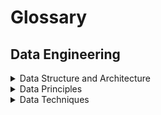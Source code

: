 # Glossary

## Data Engineering

<details>
<summary>Data Structure and Architecture</summary>
<br>

|      Term      | Definition                                                                                                                         |
| :------------: | :--------------------------------------------------------------------------------------------------------------------------------- |
|      Data      | **bold**                                                                                                                           |
|   Data Lake    | centralized repository that allows you to store all your structured and unstructured data at any scale                             |
| Data Warehouse | central repository of information that can be analyzed to make more informed decisions. It contains collection of data structures. |
|     Schema     | database blueprint determines what can be exist in the schema.                                                                     |

</details>

<details>
<summary>Data Principles</summary>
<br>

|       Term        | Definition                                                                                                                                                                                                                                                                                                                                                                                                                                                                                                                                                                                                                                                                                                                                                                                                                                                                                                                                                                |
| :---------------: | :------------------------------------------------------------------------------------------------------------------------------------------------------------------------------------------------------------------------------------------------------------------------------------------------------------------------------------------------------------------------------------------------------------------------------------------------------------------------------------------------------------------------------------------------------------------------------------------------------------------------------------------------------------------------------------------------------------------------------------------------------------------------------------------------------------------------------------------------------------------------------------------------------------------------------------------------------------------------ |
|       Data        | **bold**                                                                                                                                                                                                                                                                                                                                                                                                                                                                                                                                                                                                                                                                                                                                                                                                                                                                                                                                                                  |
| ACID transactions | Ensure database transactions are processed reliably. <li> **Atomicity**: commits a finish operation or rolls back to prior state if operation fails. This is important as in the case of an unwanted event (crash, power outage, mid-stream interuption), we can be sure of the state of the database. </li> <li>**Consistency**: changes made within a transaction are consistent with database constraints. This includes all rules, constraints, and triggers. If the data gets into an illegal state, the whole transaction fails. </li> <li>**Isolation**: all transactions run in an isolated environment. That enables running transactions concurrently because transactions don’t interfere with each other. </li> <li>**Durability**: once the transaction completes and changes are written to the database, they are persisted. This ensures that data within the system will persist even in the case of system failures like crashes or power outages.</li> |
| BASE transactions | central repository of information that can be analyzed to make more informed decisions. It contains collection of data structures.                                                                                                                                                                                                                                                                                                                                                                                                                                                                                                                                                                                                                                                                                                                                                                                                                                        |

</details>

<details>
<summary>Data Techniques</summary>
<br>

|     Term      | Definition                                                                                                                                                                                                                                                 |
| :-----------: | :--------------------------------------------------------------------------------------------------------------------------------------------------------------------------------------------------------------------------------------------------------- |
|  Clustering   | split data into several subsets. Each of these clusters consists of data objects with high inter-similarity and low intra-similarity                                                                                                                       |
|   Modeling    | process of organizing and mapping data using simplified diagrams, symbols, and text to represent data associations and flow                                                                                                                                |
| Normalization | set of formal rules to develop standardized, organized data, and eliminates data anomalies that cause difficulty for analysis. The clean data can then be easily grouped, understood, and interpreted. Without normalization, valuable data will go unused |

</details>
